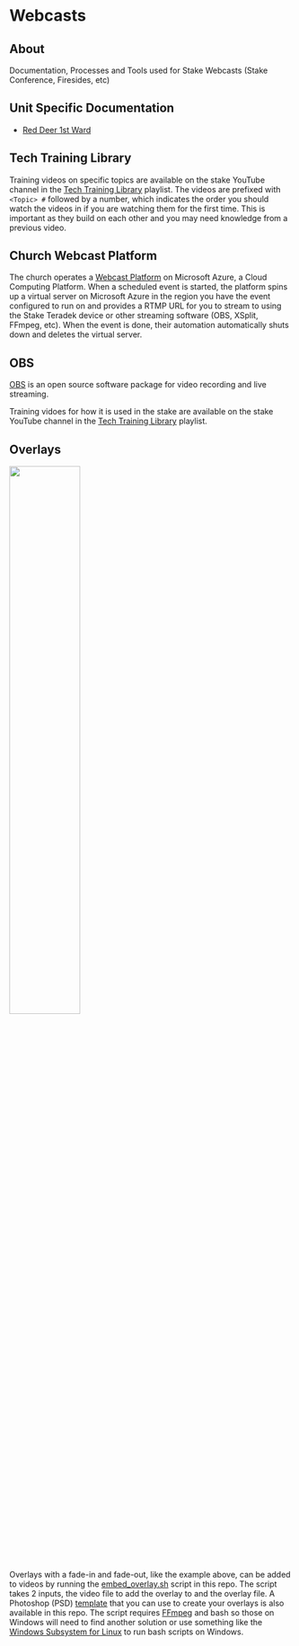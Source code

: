 # Webcasts

## About

Documentation, Processes and Tools used for Stake Webcasts (Stake Conference, Firesides, etc)

## Unit Specific Documentation

* [Red Deer 1st Ward](wards/Red-Deer-1st-Ward.md)

## Tech Training Library

Training videos on specific topics are available on the stake YouTube channel in the [Tech Training Library](https://youtube.com/playlist?list=PLIiF8tWWwBTyhj8urySN7l3A8VDsUWHiD) playlist.  The videos are prefixed with `<Topic> #` followed by a number, which indicates the order you should watch the videos in if you are watching them for the first time.  This is important as they build on each other and you may need knowledge from a previous video.

## Church Webcast Platform

The church operates a [Webcast Platform](https://webcast.churchofjesuschrist.org) on Microsoft Azure, a Cloud Computing Platform.  When a scheduled event is started, the platform spins up a virtual server on Microsoft Azure in the region you have the event configured to run on and provides a RTMP URL for you to stream to using the Stake Teradek device or other streaming software (OBS, XSplit, FFmpeg, etc).  When the event is done, their automation automatically shuts down and deletes the virtual server.

## OBS

[OBS](https://obsproject.com) is an open source software package for video recording and live streaming.

Training vidoes for how it is used in the stake are available on the stake YouTube channel in the [Tech Training Library](https://youtube.com/playlist?list=PLIiF8tWWwBTyhj8urySN7l3A8VDsUWHiD) playlist.

## Overlays

<img src="https://user-images.githubusercontent.com/2594126/118221139-4a256680-b43a-11eb-99fe-6badbbeca157.png" width="50%" height="50%">

Overlays with a fade-in and fade-out, like the example above, can be added to videos by running the [embed_overlay.sh](https://github.com/RedDeerAlbertaStake/Webcasts/blob/main/scripts/embed_overlay.sh) script in this repo.  The script takes 2 inputs, the video file to add the overlay to and the overlay file.  A Photoshop (PSD) [template](https://github.com/RedDeerAlbertaStake/Webcasts/blob/main/images/Banner%20Overlay%20(Template).psd) that you can use to create your overlays is also available in this repo.  The script requires [FFmpeg](https://www.ffmpeg.org) and bash so those on Windows will need to find another solution or use something like the [Windows Subsystem for Linux](https://docs.microsoft.com/en-us/windows/wsl/install-win10) to run bash scripts on Windows.



